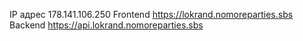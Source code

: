 IP адрес 178.141.106.250
Frontend https://lokrand.nomoreparties.sbs
Backend https://api.lokrand.nomoreparties.sbs